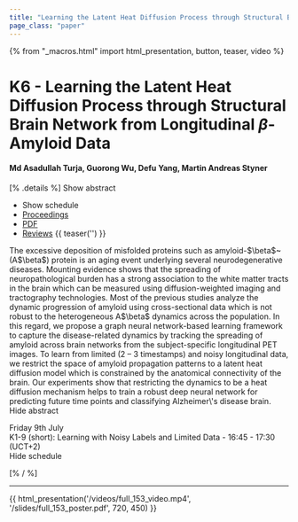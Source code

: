```yaml
---
title: "Learning the Latent Heat Diffusion Process through Structural Brain Network from Longitudinal $\beta$-Amyloid Data"
page_class: "paper"
---
```


{% from "_macros.html" import html_presentation, button, teaser, video %}

# K6 - Learning the Latent Heat Diffusion Process through Structural Brain Network from Longitudinal $\beta$-Amyloid Data

#### Md Asadullah Turja, Guorong Wu, Defu Yang, Martin Andreas Styner

[% .details %]
<a class="toggle_visibility" data-selector=".abstract" data-level="3">Show abstract</a>
- <a class="toggle_visibility" data-selector=".schedule" data-level="3">Show schedule</a>
- <a href="">Proceedings</a>
- <a href="https://openreview.net/pdf?id=S3QYCe74DPu">PDF</a>
- <a href="https://openreview.net/forum?id=S3QYCe74DPu">Reviews</a>
{{ teaser('') }}

<p>
    <span class="abstract">
        The excessive deposition of misfolded proteins such as amyloid-$\beta$~(A$\beta$) protein is an aging event underlying several neurodegenerative diseases. Mounting evidence shows that the spreading of neuropathological burden has a strong association to the white matter tracts in the brain which can be measured using diffusion-weighted imaging and tractography technologies. Most of the previous studies analyze the dynamic progression of amyloid using cross-sectional data which is not robust to the heterogeneous A$\beta$ dynamics across the population. In this regard, we propose a graph neural network-based learning framework to capture the disease-related dynamics by tracking the spreading of amyloid across brain networks from the subject-specific longitudinal PET images. To learn from limited (2 – 3 timestamps) and noisy longitudinal data, we restrict the space of amyloid propagation patterns to a latent heat diffusion model which is constrained by the anatomical connectivity of the brain. Our experiments show that restricting the dynamics to be a heat diffusion mechanism helps to train a robust deep neural network for predicting future time points and classifying Alzheimer\'s disease brain.
        <br>
        <span class="actions"><a class="toggle_visibility" data-level="2">Hide abstract</a></span>
    </span>
</p>

<p>
    <span class="schedule">
         Friday 9th July<br>K1-9 (short): Learning with Noisy Labels and Limited Data - 16:45 - 17:30 (UCT+2)
        <br>
        <span class="actions"><a class="toggle_visibility" data-level="2">Hide schedule</a></span>
    </span>
</p>

[% / %]


---

{{ html_presentation('/videos/full_153_video.mp4', '/slides/full_153_poster.pdf', 720, 450) }}